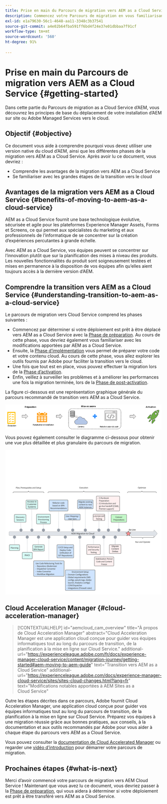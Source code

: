 ```yaml
---
title: Prise en main du Parcours de migration vers AEM as a Cloud Service
description: Commencez votre Parcours de migration en vous familiarisant avec les principes de base de la transition vers AEM as a Cloud Service
exl-id: e1a79630-56c1-4648-aa11-3348c3b37541
source-git-commit: a4e02b64fba591ff6bd4f24e37e01dbbaa7f91cf
workflow-type: tm+mt
source-wordcount: '560'
ht-degree: 91%

---
```


# Prise en main du Parcours de migration vers AEM as a Cloud Service {#getting-started}

Dans cette partie du Parcours de migration as a Cloud Service d’AEM, vous découvrez les principes de base du déplacement de votre installation d’AEM sur site ou Adobe Managed Services vers le cloud.

## Objectif {#objective}

Ce document vous aide à comprendre pourquoi vous devez utiliser une version native du cloud d’AEM, ainsi que les différentes phases de la migration vers AEM as a Cloud Service. Après avoir lu ce document, vous devriez :

* Comprendre les avantages de la migration vers AEM as a Cloud Service
* Se familiariser avec les grandes étapes de la transition vers le cloud

## Avantages de la migration vers AEM as a Cloud Service {#benefits-of-moving-to-aem-as-a-cloud-service}

AEM as a Cloud Service fournit une base technologique évolutive, sécurisée et agile pour les plateformes Experience Manager Assets, Forms et Screens, ce qui permet aux spécialistes du marketing et aux professionnels de l’informatique de se concentrer sur la création d’expériences percutantes à grande échelle.

Avec AEM as a Cloud Service, vos équipes peuvent se concentrer sur l’innovation plutôt que sur la planification des mises à niveau des produits. Les nouvelles fonctionnalités du produit sont soigneusement testées et mises en permanence à la disposition de vos équipes afin qu’elles aient toujours accès à la dernière version d’AEM.

## Comprendre la transition vers AEM as a Cloud Service {#understanding-transition-to-aem-as-a-cloud-service}

Le parcours de migration vers Cloud Service comprend les phases suivantes :

* Commencez par déterminer si votre déploiement est prêt à être déplacé vers AEM as a Cloud Service avec la [Phase de préparation](/help/journey-migration/readiness.md). Au cours de cette phase, vous devriez également vous familiariser avec les modifications apportées par AEM as a Cloud Service.
* Ensuite, la [Phase d’implémentation](/help/journey-migration/implementation.md) vous permet de préparer votre code et votre contenu cloud. Au cours de cette phase, vous allez explorer les outils fournis par Adobe pour faciliter la transition vers le cloud.
* Une fois que tout est en place, vous pouvez effectuer la migration lors de la [Phase d’activation](/help/journey-migration/go-live.md).
* Enfin, veillez à surveiller les problèmes et à améliorer les performances une fois la migration terminée, lors de la [Phase de post-activation](/help/journey-migration/post-go-live.md).

La figure ci-dessous est une représentation graphique générale du parcours recommandé de transition vers AEM as a Cloud Service.

![image](/help/journey-migration/assets/move-aemcloud-process.png)

Vous pouvez également consulter le diagramme ci-dessous pour obtenir une vue plus détaillée et plus granulaire du parcours de migration.

![image](/help/journey-migration/assets/migration-process.png)

## Cloud Acceleration Manager {#cloud-acceleration-manager}

>[!CONTEXTUALHELP]
>id="aemcloud_cam_overview"
>title="À propos de Cloud Acceleration Manager"
>abstract="Cloud Acceleration Manager est une application cloud conçue pour guider vos équipes informatiques tout au long du parcours de transition, de la planification à la mise en ligne sur Cloud Service."
>additional-url="https://experienceleague.adobe.com/fr/docs/experience-manager-cloud-service/content/migration-journey/getting-started#aem-moving-to-aem-guide" text="Transition vers AEM as a Cloud Service"
>additional-url="https://experienceleague.adobe.com/docs/experience-manager-cloud-service/sites/sites-cloud-changes.html?lang=fr" text="Modifications notables apportées à AEM Sites as a Cloud Service"

Outre les étapes décrites dans ce parcours, Adobe fournit Cloud Acceleration Manager, une application cloud conçue pour guider vos équipes informatiques tout au long du parcours de transition, de la planification à la mise en ligne sur Cloud Service. Préparez vos équipes à une migration réussie grâce aux bonnes pratiques, aux conseils, à la documentation et aux outils recommandés par Adobe pour vous aider à chaque étape du parcours vers AEM as a Cloud Service.

Vous pouvez consulter la [documentation de Cloud Accelerated Manager](/help/journey-migration/cloud-acceleration-manager/using-cam/getting-started-cam.md) ou regarder une [vidéo d’introduction](https://experienceleague.adobe.com/?launch=ExperienceManager-A-1-2021.1.migration&amp;recommended=ExperienceManager-A-1-2021.1.migration&amp;lang=fr#dashboard/learning) pour démarrer votre parcours de migration.

## Prochaines étapes {#what-is-next}

Merci d’avoir commencé votre parcours de migration vers AEM Cloud Service ! Maintenant que vous avez lu ce document, vous devriez passer à la [Phase de préparation](/help/journey-migration/readiness.md), qui vous aidera à déterminer si votre déploiement est prêt à être transféré vers AEM as a Cloud Service.
